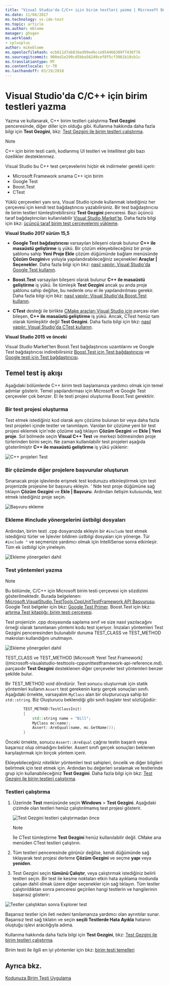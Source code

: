 ```yaml
---
title: "Visual Studio'da C/C++ için birim testleri yazma | Microsoft Docs"
ms.date: 11/04/2017
ms.technology: vs-ide-test
ms.topic: article
ms.author: mblome
manager: ghogen
ms.workload:
- cplusplus
author: mikeblome
ms.openlocfilehash: ecb611d7ab816ed99e4bcce954466309f7436f76
ms.sourcegitcommit: 900ed1e299cd5bba56249cef8f5cf3981b10cb1c
ms.translationtype: MT
ms.contentlocale: tr-TR
ms.lasthandoff: 03/19/2018
---
```

# <a name="write-unit-tests-for-cc-in-visual-studio"></a>Visual Studio'da C/C++ için birim testleri yazma

Yazma ve kullanarak, C++ birim testleri çalıştırma **Test Gezgini** penceresinde, diğer diller için olduğu gibi. Kullanma hakkında daha fazla bilgi için **Test Gezgini**, bkz: [Test Gezgini ile birim testleri çalıştırma](run-unit-tests-with-test-explorer.md).

> [!NOTE]
> C++ için birim testi canlı, kodlanmış UI testleri ve Intellitest gibi bazı özellikler desteklenmez.

Visual Studio bu C++ test çerçevelerini hiçbir ek indirmeler gerekli içerir:

- Microsoft Framework sınama C++ için birim
- Google Test
- Boost.Test
- CTest

Yüklü çerçeveleri yanı sıra, Visual Studio içinde kullanmak istediğiniz her çerçevesi için kendi test bağdaştırıcısı yazabilirsiniz. Bir test bağdaştırıcısı ile birim testleri tümleştirebilirsiniz **Test Gezgini** penceresi. Bazı üçüncü taraf bağdaştırıcıları kullanılabilir [Visual Studio Market'te](https://marketplace.visualstudio.com). Daha fazla bilgi için bkz: [üçüncü taraf birim test çerçevelerini yükleme](install-third-party-unit-test-frameworks.md).

**Visual Studio 2017 sürüm 15,5**

- **Google Test bağdaştırıcısı** varsayılan bileşeni olarak bulunur **C++ ile masaüstü geliştirme** iş yükü. Bir çözüm ekleyebileceğiniz bir proje şablonu sahip **Yeni Proje Ekle** çözüm düğümünde bağlam menüsünde **Çözüm Gezgini**ve yoluyla yapılandırabileceğiniz seçenekleri **Araçlar | Seçenekler**. Daha fazla bilgi için bkz: [nasıl yapılır: Visual Studio'da Google Test kullanın](how-to-use-google-test-for-cpp.md).

- **Boost.Test** varsayılan bileşeni olarak bulunur **C++ ile masaüstü geliştirme** iş yükü. İle tümleşik **Test Gezgini** ancak şu anda proje şablonu sahip değilse, bu nedenle onu el ile yapılandırılması gerekir. Daha fazla bilgi için bkz: [nasıl yapılır: Visual Studio'da Boost.Test kullanın](how-to-use-boost-test-for-cpp.md).

- **CTest** desteği ile birlikte [CMake araçları Visual Studio için](/cpp/ide/cmake-tools-for-cpp) parçası olan bileşen, **C++ ile masaüstü geliştirme** iş yükü. Ancak, CTest henüz tam olarak tümleşiktir değil **Test Gezgini**. Daha fazla bilgi için bkz: [nasıl yapılır: Visual Studio'da CTest kullanın](how-to-use-ctest-for-cpp.md).

**Visual Studio 2015 ve önceki**

Visual Studio Market'ten Boost.Test bağdaştırıcısı uzantılarını ve Google Test bağdaştırıcısı indirebilirsiniz [Boost.Test için Test bağdaştırıcısı](https://marketplace.visualstudio.com/items?itemName=VisualCPPTeam.TestAdapterforBoostTest) ve [Google testi için Test bağdaştırıcısı](https://marketplace.visualstudio.com/items?itemName=VisualCPPTeam.TestAdapterforGoogleTest).

## <a name="basic-test-workflow"></a>Temel test iş akışı

Aşağıdaki bölümlerde C++ birim testi başlamanıza yardımcı olmak için temel adımlar gösterir. Temel yapılandırması için Microsoft ve Google Test çerçeveler çok benzer. El ile testi projesi oluşturma Boost.Test gerektirir.

### <a name="create-a-test-project"></a>Bir test projesi oluşturma

Test etmek istediğiniz kod olarak aynı çözüme bulunan bir veya daha fazla test projeleri içinde testler ve tanımlayın. Varolan bir çözüme yeni bir test projesi eklemek için'nde çözüme sağ tıklayın **Çözüm Gezgini** ve **Ekle | Yeni proje**. Sol bölmede seçin **Visual C++ Test** ve merkezi bölmesinden proje türlerinden birini seçin. Ne zaman kullanılabilir test projeleri aşağıda gösterilmiştir **C++ ile masaüstü geliştirme** iş yükü yüklenir:

![C++ projeleri Test](media/cpp-new-test-project.png "C++ yeni test proje şablonları")

### <a name="create-references-to-other-projects-in-the-solution"></a>Bir çözümde diğer projelere başvurular oluşturun

Sınanacak proje işlevlerde erişmek test kodunuzu etkinleştirmek için test projenizde projesine bir başvuru ekleyin. ' Nde test proje düğümüne sağ tıklayın **Çözüm Gezgini** ve **Ekle | Başvuru**. Ardından iletişim kutusunda, test etmek istediğiniz proje seçin.

![Başvuru ekleme](media/cpp-add-ref-test-project.png "C++ test sınanacak projelerine başvuru ekleme")

### <a name="add-include-directives-for-header-files"></a>Ekleme #include yönergelerini üstbilgi dosyaları

Ardından, birim testi .cpp dosyanızda ekleyin bir `#include` test etmek istediğiniz türler ve İşlevler bildiren üstbilgi dosyaları için yönerge. Tür `#include "` ve seçmenize yardımcı olmak için IntelliSense sonra etkinleşir. Tüm ek üstbilgi için yineleyin.

![Ekleme yönergeleri dahil](media/cpp-add-includes-test-project.png "C++ test eklemek için üst bilgi dosyaları içerir")

### <a name="write-test-methods"></a>Test yöntemleri yazma

> [!NOTE]
> Bu bölümde, C/C++ için Microsoft birim testi çerçevesi için sözdizimi gösterilmektedir. Burada belgelenen: [Microsoft.VisualStudio.TestTools.CppUnitTestFramework API Başvurusu](microsoft-visualstudio-testtools-cppunittestframework-api-reference.md). Google Test belgeler için bkz: [Google Test Primer](https://github.com/google/googletest/blob/master/googletest/docs/Primer.md). Boost.Test için bkz: [artırma Test kitaplığı: birim testi çerçevesi](http://www.boost.org/doc/libs/1_46_0/libs/test/doc/html/utf.html).

Test projenizin .cpp dosyasında saplama sınıf ve size nasıl yazılacağını örneği olarak tanımlanan yöntemi kodu test içeriyor. İmzaları yöntemleri Test Gezgini penceresinden bulunabilir duruma TEST_CLASS ve TEST_METHOD makroları kullandığını unutmayın.

![Ekleme yönergeleri dahil](media/cpp-write-test-methods.png "C++ test eklemek için üst bilgi dosyaları içerir")

TEST_CLASS ve TEST_METHOD [Microsoft Yerel Test Framework]((microsoft-visualstudio-testtools-cppunittestframework-api-reference.md). parçasıdır **Test Gezgini** desteklenen diğer çerçeveler test yöntemleri benzer şekilde bulur.

Bir TEST_METHOD void döndürür. Test sonucu oluşturmak için statik yöntemleri kullanın `Assert` test gerekenin karşı gerçek sonuçları sınıfı. Aşağıdaki örnekte, varsayalım `MyClass` alan bir oluşturucuya sahip bir `std::string`. Biz Oluşturucu beklendiği gibi sınıfı başlatır test sözlüğüdür:

```cpp
        TEST_METHOD(TestClassInit)
        {
            std::string name = "Bill";
            MyClass mc(name);
            Assert::AreEqual(name, mc.GetName());
        }
```
Önceki örnekte, sonucu `Assert::AreEqual` çağrısı testin başarılı veya başarısız olup olmadığını belirler. Assert sınıfı gerçek sonuçları beklenen karşılaştırmak için birçok yöntem içerir.

Ekleyebileceğiniz *nitelikler* yöntemleri test sahipleri, öncelik ve diğer bilgileri belirtmek için test etmek için. Ardından bu değerleri sıralamak ve testlerinde grup için kullanabileceğiniz **Test Gezgini**. Daha fazla bilgi için bkz: [Test Gezgini ile birim testleri çalıştırma](run-unit-tests-with-test-explorer.md).

### <a name="run-the-tests"></a>Testleri çalıştırma

1. Üzerinde **Test** menüsünde seçin **Windows** > **Test Gezgini**. Aşağıdaki çizimde olan testleri henüz çalıştırılmamış test projesi gösterir.

   ![Test Gezgini testleri çalıştırmadan önce](media/cpp-test-explorer.png "C++ Test Gezgini")

   > [!NOTE]
   > İle CTest tümleştirme **Test Gezgini** henüz kullanılabilir değil. CMake ana menüden CTest testleri çalıştırın.

1. Tüm testleri penceresinde görünür değilse, kendi düğümünde sağ tıklayarak test projesi derleme **Çözüm Gezgini** ve seçme **yapı** veya **yeniden**.

1. Test Gezgini seçin **tümünü Çalıştır**, veya çalıştırmak istediğiniz belirli testleri seçin. Bir test ile kesme noktaları etkin hata ayıklama modunda çalışan dahil olmak üzere diğer seçenekler için sağ tıklayın. Tüm testler çalıştırıldıktan sonra penceresi geçirilen hangi testlerin ve hangilerinin başarısız gösterir:

![Testler çalıştıktan sonra Explorer test](media/cpp-test-explorer-passed.png "testleri çalıştırdıktan sonra C++ Test Gezgini")

Başarısız testler için ileti nedeni tanılamanıza yardımcı olan ayrıntılar sunar. Başarısız test sağ tıklatın ve seçin **seçili Testlerde Hata Ayıkla** hatanın oluştuğu işlevi aracılığıyla adıma.

Kullanma hakkında daha fazla bilgi için **Test Gezgini**, bkz: [Test Gezgini ile birim testleri çalıştırma](run-unit-tests-with-test-explorer.md).

Birim testi ile ilgili en iyi yöntemler için bkz: [birim testi temelleri](unit-test-basics.md)

## <a name="see-also"></a>Ayrıca bkz.

[Kodunuza Birim Testi Uygulama](unit-test-your-code.md)